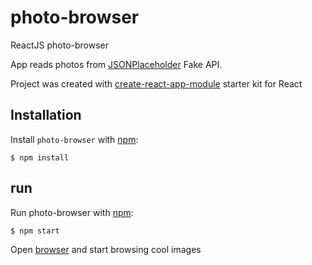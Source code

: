 # photo-browser
ReactJS photo-browser

App reads photos from [JSONPlaceholder](https://jsonplaceholder.typicode.com) Fake API.

Project was created with [create-react-app-module](https://www.npmjs.com/package/create-react-app-module) starter kit for React

## Installation

Install `photo-browser` with [npm](https://www.npmjs.com/):

```
$ npm install
```

## run

Run photo-browser with [npm](https://www.npmjs.com/):

```
$ npm start
```

Open [browser](http://localhost:3000/) and start browsing cool images
